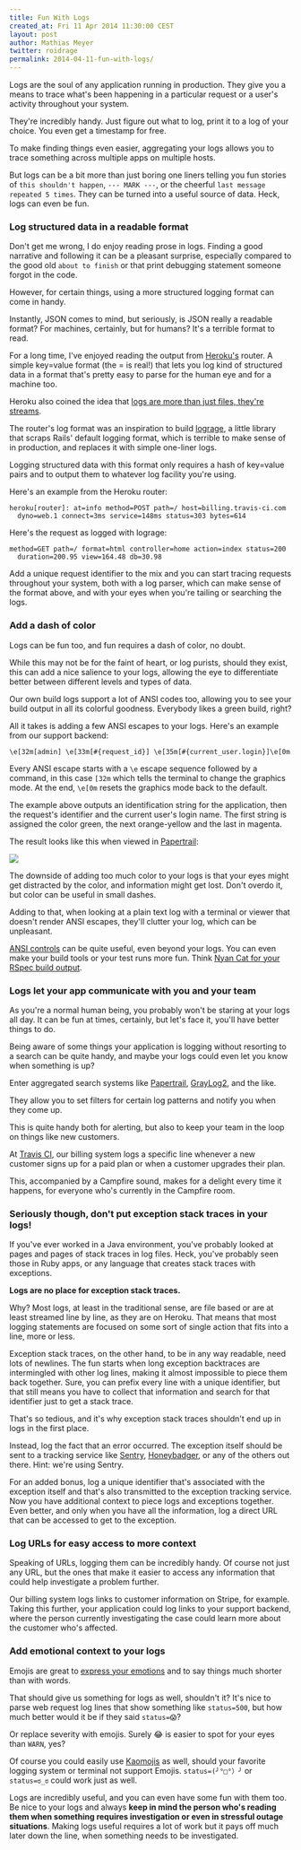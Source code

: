 ```yaml
---
title: Fun With Logs
created_at: Fri 11 Apr 2014 11:30:00 CEST
layout: post
author: Mathias Meyer
twitter: roidrage
permalink: 2014-04-11-fun-with-logs/
---
```

Logs are the soul of any application running in production. They give you a means to trace what's been happening in a particular request or a user's activity throughout your system.

They're incredibly handy. Just figure out what to log, print it to a log of your choice. You even get a timestamp for free.

To make finding things even easier, aggregating your logs allows you to trace something across multiple apps on multiple hosts.

But logs can be a bit more than just boring one liners telling you fun stories of `this shouldn't happen`, `--- MARK ---`, or the cheerful `last message repeated 5 times`. They can be turned into a useful source of data. Heck, logs can even be fun.

### Log structured data in a readable format

Don't get me wrong, I do enjoy reading prose in logs. Finding a good narrative and following it can be a pleasant surprise, especially compared to the good old `about to finish` or that print debugging statement someone forgot in the code.

However, for certain things, using a more structured logging format can come in handy.

Instantly, JSON comes to mind, but seriously, is JSON really a readable format? For machines, certainly, but for humans? It's a terrible format to read.

For a long time, I've enjoyed reading the output from [Heroku's](https://www.heroku.com) router. A simple key=value format (the = is real!) that lets you log kind of structured data in a format that's pretty easy to parse for the human eye and for a machine too.

Heroku also coined the idea that [logs are more than just files, they're streams](https://adam.heroku.com/past/2011/4/1/logs_are_streams_not_files/).

The router's log format was an inspiration to build [lograge](https://github.com/roidrage/lograge), a little library that scraps Rails' default logging format, which is terrible to make sense of in production, and replaces it with simple one-liner logs.

Logging structured data with this format only requires a hash of key=value pairs and to output them to whatever log facility you're using.

Here's an example from the Heroku router:

    heroku[router]: at=info method=POST path=/ host=billing.travis-ci.com
      dyno=web.1 connect=3ms service=148ms status=303 bytes=614

Here's the request as logged with lograge:

    method=GET path=/ format=html controller=home action=index status=200
      duration=200.95 view=164.48 db=30.98

Add a unique request identifier to the mix and you can start tracing requests throughout your system, both with a log parser, which can make sense of the format above, and with your eyes when you're tailing or searching the logs.

### Add a dash of color

Logs can be fun too, and fun requires a dash of color, no doubt.

While this may not be for the faint of heart, or log purists, should they exist, this can add a nice salience to your logs, allowing the eye to differentiate better between different levels and types of data.

Our own build logs support a lot of ANSI codes too, allowing you to see your build output in all its colorful goodness. Everybody likes a green build, right?

All it takes is adding a few ANSI escapes to your logs. Here's an example from our support backend:

    \e[32m[admin] \e[33m[#{request_id}] \e[35m[#{current_user.login}]\e[0m

Every ANSI escape starts with a `\e` escape sequence followed by a command, in this case `[32m` which tells the terminal to change the graphics mode. At the end, `\e[0m` resets the graphics mode back to the default.

The example above outputs an identification string for the application, then the request's identifier and the current user's login name. The first string is assigned the color green, the next orange-yellow and the last in magenta.

The result looks like this when viewed in [Papertrail](https://papertrailapp.com):

![](http://s3itch.paperplanes.de/ansilogs_20140411_105032.jpg)
  
The downside of adding too much color to your logs is that your eyes might get distracted by the color, and information might get lost. Don't overdo it, but color can be useful in small dashes.

Adding to that, when looking at a plain text log with a terminal or viewer that doesn't render ANSI escapes, they'll clutter your log, which can be unpleasant.

[ANSI controls](http://ascii-table.com/ansi-escape-sequences.php) can be quite useful, even beyond your logs. You can even make your build tools or your test runs more fun. Think [Nyan Cat for your RSpec build output](http://www.mattsears.com/articles/2011/11/16/nyan-cat-rspec-formatter).

### Logs let your app communicate with you and your team

As you're a normal human being, you probably won't be staring at your logs all day. It can be fun at times, certainly, but let's face it, you'll have better things to do.

Being aware of some things your application is logging without resorting to a search can be quite handy, and maybe your logs could even let you know when something is up?

Enter aggregated search systems like [Papertrail](https://papertrailapp.com), [GrayLog2](http://graylog2.org), and the like.

They allow you to set filters for certain log patterns and notify you when they come up.

This is quite handy both for alerting, but also to keep your team in the loop on things like new customers.

At [Travis CI](https://travis-ci.com), our billing system logs a specific line whenever a new customer signs up for a paid plan or when a customer upgrades their plan.

This, accompanied by a Campfire sound, makes for a delight every time it happens, for everyone who's currently in the Campfire room.

### Seriously though, don't put exception stack traces in your logs!

If you've ever worked in a Java environment, you've probably looked at pages and pages of stack traces in log files. Heck, you've probably seen those in Ruby apps, or any language that creates stack traces with exceptions.

**Logs are no place for exception stack traces.**

Why? Most logs, at least in the traditional sense, are file based or are at least streamed line by line, as they are on Heroku. That means that most logging statements are focused on some sort of single action that fits into a line, more or less.

Exception stack traces, on the other hand, to be in any way readable, need lots of newlines. The fun starts when long exception backtraces are intermingled with other log lines, making it almost impossible to piece them back together. Sure, you can prefix every line with a unique identifier, but that still means you have to collect that information and search for that identifier just to get a stack trace.

That's so tedious, and it's why exception stack traces shouldn't end up in logs in the first place.

Instead, log the fact that an error occurred. The exception itself should be sent to a tracking service like [Sentry](http://getsentry.com), [Honeybadger](http://honeybadger.io), or any of the others out there. Hint: we're using Sentry.

For an added bonus, log a unique identifier that's associated with the exception itself and that's also transmitted to the exception tracking service. Now you have additional context to piece logs and exceptions together. Even better, and only when you have all the information, log a direct URL that can be accessed to get to the exception.

### Log URLs for easy access to more context

Speaking of URLs, logging them can be incredibly handy. Of course not just any URL, but the ones that make it easier to access any information that could help investigate a problem further.

Our billing system logs links to customer information on Stripe, for example. Taking this further, your application could log links to your support backend, where the person currently investigating the case could learn more about the customer who's affected.

### Add emotional context to your logs

Emojis are great to [express your emotions](http://wynnnetherland.com/journal/putting-the-emote-in-remote-work) and to say things much shorter than with words.

That should give us something for logs as well, shouldn't it? It's nice to parse web request log lines that show something like `status=500`, but how much better would it be if they said `status=😱`?

Or replace severity with emojis. Surely 😂 is easier to spot for your eyes than `WARN`, yes?

Of course you could easily use [Kaomojis](http://www.chatslang.com/emoticons/kaomoji) as well, should your favorite logging system or terminal not support Emojis. `status=(╯°□°）╯` or `status=ಠ_ಠ` could work just as well.

Logs are incredibly useful, and you can even have some fun with them too. Be nice to your logs and always **keep in mind the person who's reading them when something requires investigation or even in stressful outage situations**. Making logs useful requires a lot of work but it pays off much later down the line, when something needs to be investigated.
